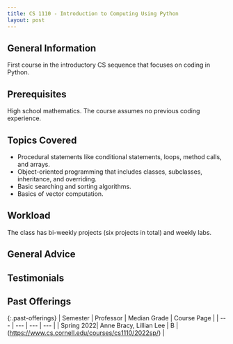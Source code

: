 ```yaml
---
title: CS 1110 - Introduction to Computing Using Python
layout: post
---
```


<link rel="stylesheet" href="../main.css">

## General Information

First course in the introductory CS sequence that focuses on coding in Python.

## Prerequisites

High school mathematics. The course assumes no previous coding experience.

## Topics Covered

  -  Procedural statements like conditional statements, loops, method calls, and arrays. 
  -  Object-oriented programming that includes classes, subclasses, inheritance, and overriding.
  -  Basic searching and sorting algorithms. 
  -  Basics of vector computation.

## Workload

The class has bi-weekly projects (six projects in total) and weekly labs. 

## General Advice

  
## Testimonials


## Past Offerings

{:.past-offerings}
| Semester | Professor | Median Grade | Course Page |
| --- | --- | --- | --- |
|  Spring 2022| Anne Bracy, Lillian Lee | B | (https://www.cs.cornell.edu/courses/cs1110/2022sp/) |


